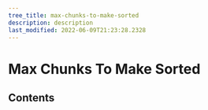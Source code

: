 ```yaml
---
tree_title: max-chunks-to-make-sorted
description: description
last_modified: 2022-06-09T21:23:28.2328
---
```


# Max Chunks To Make Sorted

## Contents
